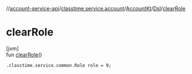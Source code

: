 //[account-service-api](../../../../index.md)/[classtime.service.account](../../index.md)/[AccountKt](../index.md)/[Dsl](index.md)/[clearRole](clear-role.md)

# clearRole

[jvm]\
fun [clearRole](clear-role.md)()

<code>.classtime.service.common.Role role = 9;</code>
